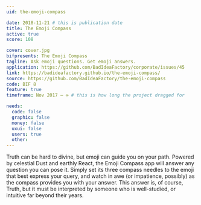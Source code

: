 ```yaml
---
uid: the-emoji-compass

date: 2018-11-21 # this is publication date
title: The Emoji Compass
active: true
score: 108

cover: cover.jpg
bifpresents: The Emoji Compass
tagline: Ask emoji questions. Get emoji answers.
application: https://github.com/BadIdeaFactory/corporate/issues/45
link: https://badideafactory.github.io/the-emoji-compass/
source: https://github.com/BadIdeaFactory/the-emoji-compass
code: BIF 8
feature: true
timeframe: Nov 2017 – ∞ # this is how long the project dragged for

needs:
  code: false
  graphic: false
  money: false
  uxui: false
  users: true
  other: 
---
```


Truth can be hard to divine, but emoji can guide you on your path. Powered by celestial Dust and earthly React, the Emoji Compass app will answer any question you can pose it. Simply set its three compass needles to the emoji that best express your query, and watch in awe (or impatience, possibly) as the compass provides you with your answer. This answer is, of course, Truth, but it must be interpreted by someone who is well-studied, or intuitive far beyond their years.

